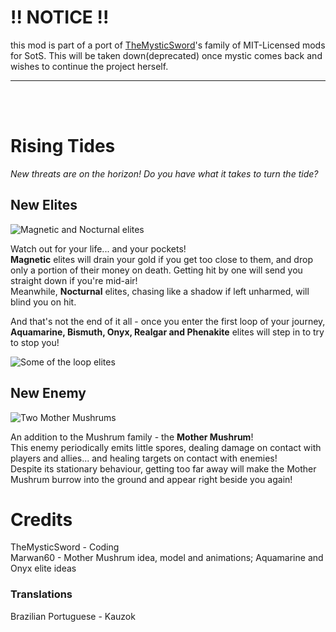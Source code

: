 # !! NOTICE !!
this mod is part of a port of [TheMysticSword](https://themysticsword.neocities.org/)'s family of MIT-Licensed mods for SotS. This will be taken down(deprecated) once mystic comes back and wishes to continue the project herself.

---
<br><br>

# Rising Tides
*New threats are on the horizon! Do you have what it takes to turn the tide?*

## New Elites
![Magnetic and Nocturnal elites](https://i.imgur.com/6myoXYY.png)  
  
Watch out for your life... and your pockets!  
**Magnetic** elites will drain your gold if you get too close to them, and drop only a portion of their money on death. Getting hit by one will send you straight down if you're mid-air!  
Meanwhile, **Nocturnal** elites, chasing like a shadow if left unharmed, will blind you on hit.  

And that's not the end of it all - once you enter the first loop of your journey, **Aquamarine, Bismuth, Onyx, Realgar and Phenakite** elites will step in to try to stop you!  
  
![Some of the loop elites](https://i.imgur.com/NRtK8BF.png)  

## New Enemy
![Two Mother Mushrums](https://i.imgur.com/9kx52hg.png)  
  
An addition to the Mushrum family - the **Mother Mushrum**!  
This enemy periodically emits little spores, dealing damage on contact with players and allies... and healing targets on contact with enemies!  
Despite its stationary behaviour, getting too far away will make the Mother Mushrum burrow into the ground and appear right beside you again!

# Credits
TheMysticSword - Coding  
Marwan60 - Mother Mushrum idea, model and animations; Aquamarine and Onyx elite ideas
### Translations
Brazilian Portuguese - Kauzok
